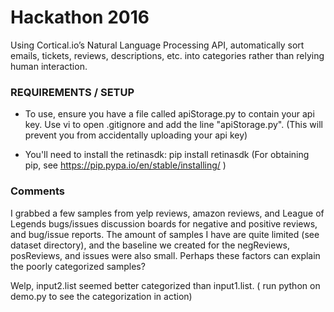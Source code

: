 # Hackathon 2016

Using Cortical.io’s Natural Language Processing API, automatically sort emails, tickets, reviews, descriptions, etc. into categories rather than relying human interaction.
### REQUIREMENTS / SETUP

-  To use, ensure you have a file called apiStorage.py to contain your api key.
   Use vi to open .gitignore and add the line "apiStorage.py". (This will prevent you from accidentally uploading your api key)

-  You'll need to install the retinasdk:
   pip install retinasdk
   (For obtaining pip, see https://pip.pypa.io/en/stable/installing/ )

### Comments

I grabbed a few samples from yelp reviews, amazon reviews, and League of Legends bugs/issues discussion boards for negative and positive reviews, and bug/issue reports. The amount of samples I have are quite limited (see dataset directory), and the baseline we created for the negReviews, posReviews, and issues were also small. Perhaps these factors can explain the poorly categorized samples? 

Welp, input2.list seemed better categorized than input1.list. ( run python on demo.py to see the categorization in action)

